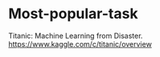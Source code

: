 # Most-popular-task
Titanic: Machine Learning from Disaster.
https://www.kaggle.com/c/titanic/overview

